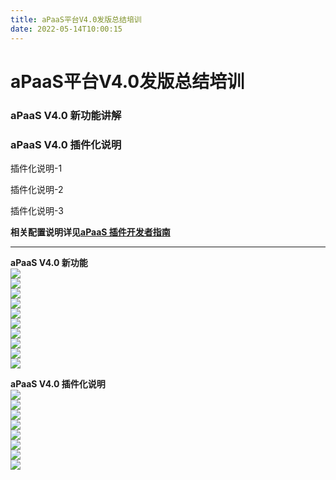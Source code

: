 ```yaml
---
title: aPaaS平台V4.0发版总结培训
date: 2022-05-14T10:00:15
---
```


# aPaaS平台V4.0发版总结培训

### aPaaS V4.0 新功能讲解

### aPaaS V4.0 插件化说明

插件化说明-1

插件化说明-2

插件化说明-3

**相关配置说明详见[aPaaS 插件开发者指南](http://apaas.wxchina.com:8881/2022/08/01/apaas-插件开发者指南/)**

---

**aPaaS V4.0 新功能**  
![](http://apaas.wxchina.com:8881/wp-content/uploads/aPaaS%E5%B9%B3%E5%8F%B0V4.0%E6%96%B0%E5%A2%9E%E5%8A%9F%E8%83%BD%E4%BB%8B%E7%BB%8D_1.jpg)  
![](http://apaas.wxchina.com:8881/wp-content/uploads/aPaaS%E5%B9%B3%E5%8F%B0V4.0%E6%96%B0%E5%A2%9E%E5%8A%9F%E8%83%BD%E4%BB%8B%E7%BB%8D_2.jpg)  
![](http://apaas.wxchina.com:8881/wp-content/uploads/aPaaS%E5%B9%B3%E5%8F%B0V4.0%E6%96%B0%E5%A2%9E%E5%8A%9F%E8%83%BD%E4%BB%8B%E7%BB%8D_3.jpg)  
![](http://apaas.wxchina.com:8881/wp-content/uploads/aPaaS%E5%B9%B3%E5%8F%B0V4.0%E6%96%B0%E5%A2%9E%E5%8A%9F%E8%83%BD%E4%BB%8B%E7%BB%8D_4.jpg)  
![](http://apaas.wxchina.com:8881/wp-content/uploads/aPaaS%E5%B9%B3%E5%8F%B0V4.0%E6%96%B0%E5%A2%9E%E5%8A%9F%E8%83%BD%E4%BB%8B%E7%BB%8D_5.jpg)  
![](http://apaas.wxchina.com:8881/wp-content/uploads/aPaaS%E5%B9%B3%E5%8F%B0V4.0%E6%96%B0%E5%A2%9E%E5%8A%9F%E8%83%BD%E4%BB%8B%E7%BB%8D_6.jpg)  
![](http://apaas.wxchina.com:8881/wp-content/uploads/aPaaS%E5%B9%B3%E5%8F%B0V4.0%E6%96%B0%E5%A2%9E%E5%8A%9F%E8%83%BD%E4%BB%8B%E7%BB%8D_7.jpg)  
![](http://apaas.wxchina.com:8881/wp-content/uploads/aPaaS%E5%B9%B3%E5%8F%B0V4.0%E6%96%B0%E5%A2%9E%E5%8A%9F%E8%83%BD%E4%BB%8B%E7%BB%8D_8.jpg)  
![](http://apaas.wxchina.com:8881/wp-content/uploads/aPaaS%E5%B9%B3%E5%8F%B0V4.0%E6%96%B0%E5%A2%9E%E5%8A%9F%E8%83%BD%E4%BB%8B%E7%BB%8D_9.jpg)  
![](http://apaas.wxchina.com:8881/wp-content/uploads/aPaaS%E5%B9%B3%E5%8F%B0V4.0%E6%96%B0%E5%A2%9E%E5%8A%9F%E8%83%BD%E4%BB%8B%E7%BB%8D_10.jpg)

**aPaaS V4.0 插件化说明**  
![](http://apaas.wxchina.com:8881/wp-content/uploads/aPaaS%E6%8F%92%E4%BB%B6%E5%8C%96%E5%9F%B9%E8%AE%AD_1.jpg)  
![](http://apaas.wxchina.com:8881/wp-content/uploads/aPaaS%E6%8F%92%E4%BB%B6%E5%8C%96%E5%9F%B9%E8%AE%AD_2.jpg)  
![](http://apaas.wxchina.com:8881/wp-content/uploads/aPaaS%E6%8F%92%E4%BB%B6%E5%8C%96%E5%9F%B9%E8%AE%AD_3.jpg)  
![](http://apaas.wxchina.com:8881/wp-content/uploads/aPaaS%E6%8F%92%E4%BB%B6%E5%8C%96%E5%9F%B9%E8%AE%AD_4.jpg)  
![](http://apaas.wxchina.com:8881/wp-content/uploads/aPaaS%E6%8F%92%E4%BB%B6%E5%8C%96%E5%9F%B9%E8%AE%AD_5.jpg)  
![](http://apaas.wxchina.com:8881/wp-content/uploads/aPaaS%E6%8F%92%E4%BB%B6%E5%8C%96%E5%9F%B9%E8%AE%AD_6.jpg)  
![](http://apaas.wxchina.com:8881/wp-content/uploads/aPaaS%E6%8F%92%E4%BB%B6%E5%8C%96%E5%9F%B9%E8%AE%AD_7.jpg)  
![](http://apaas.wxchina.com:8881/wp-content/uploads/aPaaS%E6%8F%92%E4%BB%B6%E5%8C%96%E5%9F%B9%E8%AE%AD_8.jpg)